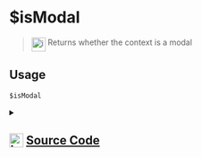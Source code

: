 # $isModal
> <img align="top" src="https://upload.wikimedia.org/wikipedia/commons/thumb/e/e4/Infobox_info_icon.svg/160px-Infobox_info_icon.svg.png?20150409153300" alt="image" width="25" height="auto"> Returns whether the context is a modal
## Usage
```
$isModal
```
<details>
<summary>
    
## <img align="top" src="https://cdn4.iconfinder.com/data/icons/iconsimple-logotypes/512/github-512.png" alt="image" width="25" height="auto">  [Source Code](https://github.com/tryforge/ForgeScript-V2/blob/main/src/native/isModal.ts)
    
</summary>
    
```ts
import { NativeFunction, Return } from "../structures"

export default new NativeFunction({
    name: "$isModal",
    version: "1.0.0",
    description: "Returns whether the context is a modal",
    unwrap: false,
    execute(ctx) {
        return this.success(Boolean(ctx.interaction?.isModalSubmit()))
    },
})

```
    
</details>